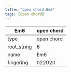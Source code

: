 ```yaml
---
title: "open chord:Em6"
tags: [open chord]
---
```


|Em6|open chord|
|---|---|
|type|open chord|
|root_string|6|
|name|Em6|
|fingering|022020|


